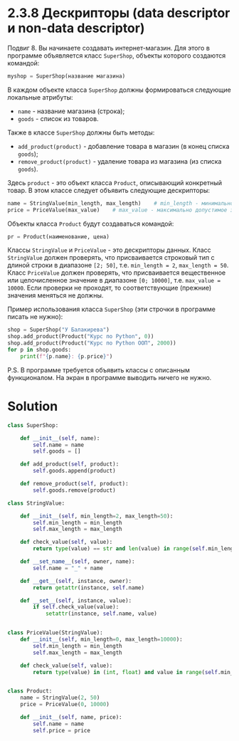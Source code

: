 # 2.3.8 Дескрипторы (data descriptor и non-data descriptor)

Подвиг 8. Вы начинаете создавать интернет-магазин. Для этого в программе объявляется класс `SuperShop`, объекты которого
создаются командой:

```python
myshop = SuperShop(название магазина)
```

В каждом объекте класса `SuperShop` должны формироваться следующие локальные атрибуты:

- `name` - название магазина (строка);
- `goods` - список из товаров.

Также в классе `SuperShop` должны быть методы:

- `add_product(product)` - добавление товара в магазин (в конец списка `goods`);
- `remove_product(product)` - удаление товара из магазина (из списка `goods`).

Здесь `product` - это объект класса `Product`, описывающий конкретный товар. В этом классе следует объявить следующие
дескрипторы:

```python
name = StringValue(min_length, max_length)    # min_length - минимально допустимая длина строки; max_length - максимально допустимая длина строки
price = PriceValue(max_value)    # max_value - максимально допустимое значение
```

Объекты класса `Product` будут создаваться командой:

```python
pr = Product(наименование, цена)
```

Классы `StringValue` и `PriceValue` - это дескрипторы данных. Класс `StringValue` должен проверять, что присваивается
строковый тип с длиной строки в диапазоне `[2; 50]`, т.е. `min_length = 2`, `max_length = 50`. Класс `PriceValue` должен
проверять, что присваивается вещественное или целочисленное значение в диапазоне `[0; 10000]`, т.е. `max_value = 10000`.
Если проверки не проходят, то соответствующие (прежние) значения меняться не должны.

Пример использования класса `SuperShop` (эти строчки в программе писать не нужно):

```python
shop = SuperShop("У Балакирева")
shop.add_product(Product("Курс по Python", 0))
shop.add_product(Product("Курс по Python ООП", 2000))
for p in shop.goods:
    print(f"{p.name}: {p.price}")
```

P.S. В программе требуется объявить классы с описанным функционалом. На экран в программе выводить ничего не нужно.

# Solution

```python
class SuperShop:

    def __init__(self, name):
        self.name = name
        self.goods = []

    def add_product(self, product):
        self.goods.append(product)

    def remove_product(self, product):
        self.goods.remove(product)

class StringValue:

    def __init__(self, min_length=2, max_length=50):
        self.min_length = min_length
        self.max_length = max_length

    def check_value(self, value):
        return type(value) == str and len(value) in range(self.min_length, self.max_length + 1)

    def __set_name__(self, owner, name):
        self.name = "_" + name

    def __get__(self, instance, owner):
        return getattr(instance, self.name)

    def __set__(self, instance, value):
        if self.check_value(value):
            setattr(instance, self.name, value)


class PriceValue(StringValue):
    def __init__(self, min_length=0, max_length=10000):
        self.min_length = min_length
        self.max_length = max_length

    def check_value(self, value):
        return type(value) in (int, float) and value in range(self.min_length, self.max_length + 1)


class Product:
    name = StringValue(2, 50)
    price = PriceValue(0, 10000)

    def __init__(self, name, price):
        self.name = name
        self.price = price
```